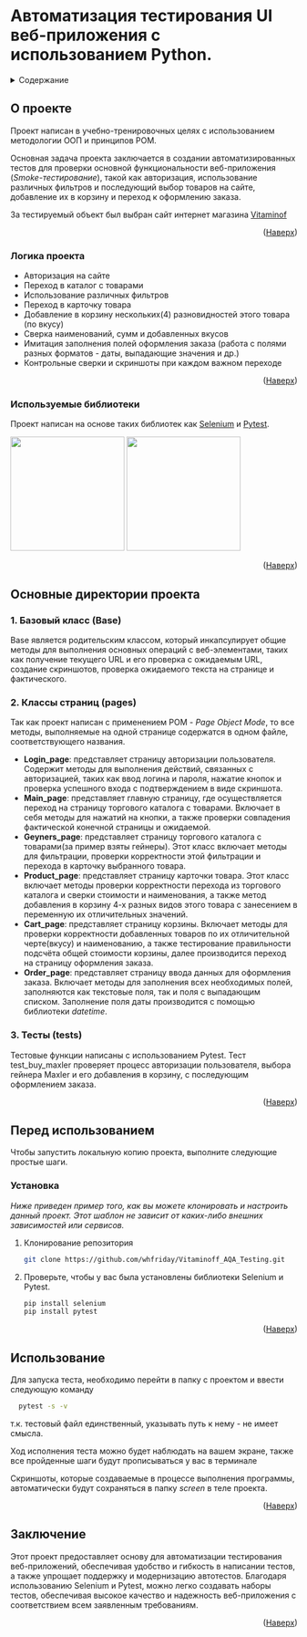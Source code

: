 
<a id="readme-top"></a>

# Автоматизация тестирования UI веб-приложения с использованием Python.







<!-- Содержание -->
<details>
  <summary>Содержание</summary>
  <ol>
    <li>
      <a href="#about-the-project">О проекте</a>
      <ul>
        <li><a href="#logic">Логика проекта</a></li>
        <li><a href="#built-with">Используемые библиотеки</a></li>
      </ul>
    </li>
    <li>
      <a href="#contains-project">Основные директории проекта</a>
      <ul>
        <li><a href="#base">Базовый класс (Base)</a></li>
        <li><a href="#pages">Классы страниц (pages)</a></li>
        <li><a href="#tests">Тесты (tests)</a></li>
      </ul>
    </li>
    <li>
      <a href="#getting-started">Перед использованием</a>
      <ul>
        <li><a href="#installation">Установка</a></li>
      </ul>
    </li>
    <li><a href="#usage">Использование</a></li>
    </li>
    <li><a href="#end">Заключение</a></li>
  </ol>
</details>



<!-- О ПРОЕКТЕ -->
## О проекте
<a id="about-the-project"></a>

Проект написан в учебно-тренировочных целях с использованием методологии OOП и принципов POM.

Основная задача проекта заключается в создании автоматизированных тестов для проверки основной функциональности веб-приложения (_Smoke-тестирование_), такой как авторизация, использование различных фильтров и последующий выбор товаров на сайте, добавление их в корзину и переход к оформлению заказа.

За тестируемый объект был выбран сайт интернет магазина [Vitaminof](https://vitaminof.ru/)

<p align="right">(<a href="#readme-top">Наверх</a>)</p>

### Логика проекта
<a id="logic"></a> 

* Авторизация на сайте
* Переход в каталог с товарами
* Использование различных фильтров
* Переход в карточку товара
* Добавление в корзину нескольких(4) разновидностей этого товара (по вкусу)
* Сверка наименований, сумм и добавленных вкусов
* Имитация заполнения полей оформления заказа (работа с полями разных форматов - даты, выпадающие значения  и др.)
* Контрольные сверки и скриншоты при каждом важном переходе


<p align="right">(<a href="#readme-top">Наверх</a>)</p>

### Используемые библиотеки
<a id="built-with"></a>


Проект написан на основе таких библиотек как [Selenium](https://www.selenium.dev/) и [Pytest](https://docs.pytest.org/en/stable/index.html).

<img src="https://github.com/user-attachments/assets/26d2b330-3df5-4c83-a293-f88b12957d39" width="200" height="200">




<img src="https://github.com/user-attachments/assets/b311ffb4-e101-49fc-97e7-09663770e566" width="200" height="200">





<p align="right">(<a href="#readme-top">Наверх</a>)</p>

## Основные директории проекта
<a id="contains-project"></a>

### 1. Базовый класс (Base)
<a id="base"></a>

Base является родительским классом, который инкапсулирует общие методы для выполнения основных операций с веб-элементами, таких как получение текущего URL и его проверка с ожидаемым URL, создание скриншотов, проверка ожидаемого текста на странице и фактического.

### 2. Классы страниц (pages)
<a id="pages"></a>

Так как проект написан с применением POM - _Page Object Mode_, то все методы, выполняемые на одной странице содержатся в одном файле, соответствующего названия.

* **Login_page**: представляет страницу авторизации пользователя. Содержит методы для выполнения действий, связанных с авторизацией, таких как ввод логина и пароля, нажатие кнопок и проверка успешного входа с подтверждением в виде скриншота.
* **Main_page**: представляет главную страницу, где осуществляется переход на страницу торгового каталога с товарами. Включает в себя методы для нажатий на кнопки, а также проверки совпадения фактической конечной страницы и ожидаемой.
* **Geyners_page**: представляет страницу торгового каталога с товарами(за пример взяты гейнеры).  Этот класс включает методы для фильтрации, проверки корректности этой фильтрации и перехода в карточку выбранного товара.
* **Product_page**: представляет страницу карточки товара. Этот класс включает методы проверки корректности перехода из торгового каталога и сверки стоимости и наименования, а также метод добавления в корзину 4-х разных видов этого товара с занесением в переменную их отличительных значений.
 * **Cart_page**: представляет страницу корзины.  Включает методы для проверки корректности добавленных товаров по их отличительной черте(вкусу) и наименованию, а также тестирование правильности подсчёта общей стоимости корзины, далее производится переход на страницу оформления заказа.
* **Order_page**: представляет страницу ввода данных для оформления заказа. Включает методы для заполнения всех необходимых полей, заполняются как текстовые поля, так и поля с выпадающим списком. Заполнение поля даты производится с помощью библиотеки _datetime_.

### 3. Тесты (tests)
<a id="tests"></a>

Тестовые функции написаны с использованием Pytest. Тест test_buy_maxler проверяет процесс авторизации пользователя, выбора гейнера Maxler и его добавления в корзину, с последующим оформлением заказа.


<p align="right">(<a href="#readme-top">Наверх</a>)</p>


<!-- Перед использованием -->
## Перед использованием
<a id="getting-started"></a>

Чтобы запустить локальную копию проекта, выполните следующие простые шаги.


### Установка
<a id="installation"></a>

_Ниже приведен пример того, как вы можете клонировать и настроить данный проект. Этот шаблон не зависит от каких-либо внешних зависимостей или сервисов._

1. Клонирование репозитория
   ```sh
   git clone https://github.com/whfriday/Vitaminoff_AQA_Testing.git
   ```
2. Проверьте, чтобы у вас была установлены библиотеки Selenium и Pytest.
   ```sh
   pip install selenium
   pip install pytest
   ```

<p align="right">(<a href="#readme-top">Наверх</a>)</p>



<!-- Использование -->
## Использование
<a id="usage"></a>

Для запуска теста, необходимо перейти в папку с проектом и ввести следующую команду
 ```sh
   pytest -s -v
   ```
т.к. тестовый файл единственный, указывать путь к нему - не имеет смысла.

Ход исполнения теста можно будет наблюдать на вашем экране, также все пройденные шаги будут прописываться у вас в терминале

Скриншоты, которые создаваемые в процессе выполнения программы, автоматически будут сохраняться в папку _screen_ в теле проекта.

<p align="right">(<a href="#readme-top">Наверх</a>)</p>


## Заключение
<a id="end"></a>

Этот проект предоставляет основу для автоматизации тестирования веб-приложений, обеспечивая удобство и гибкость в написании тестов, а также упрощает поддержку и модернизацию автотестов. Благодаря использованию Selenium и Pytest, можно легко создавать наборы тестов, обеспечивая высокое качество и надежность веб-приложения с соответствием всем заявленным требованиям.

<p align="right">(<a href="#readme-top">Наверх</a>)</p>







